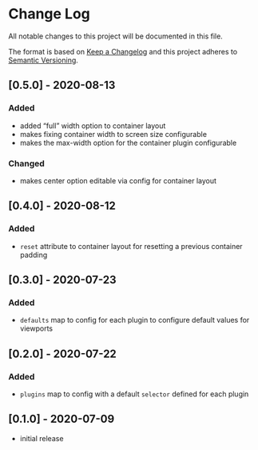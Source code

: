 # Change Log

All notable changes to this project will be documented in this file.

The format is based on [Keep a Changelog](http://keepachangelog.com/) and this project adheres to [Semantic Versioning](http://semver.org/).

<!--
   PRs should document their user-visible changes (if any) in the
   Unreleased section, uncommenting the header as necessary.
-->

<!-- ## Unreleased -->
<!-- ### Added -->
<!-- ### Changed -->
<!-- ### Removed -->
<!-- ### Fixed -->

## [0.5.0] - 2020-08-13

### Added
* added “full” width option to container layout
* makes fixing container width to screen size configurable
* makes the max-width option for the container plugin configurable

### Changed
* makes center option editable via config for container layout

## [0.4.0] - 2020-08-12

### Added
* `reset` attribute to container layout for resetting a previous container padding

## [0.3.0] - 2020-07-23

### Added
* `defaults` map to config for each plugin to configure default values for viewports

## [0.2.0] - 2020-07-22

### Added
* `plugins` map to config with a default `selector` defined for each plugin

## [0.1.0] - 2020-07-09

* initial release
